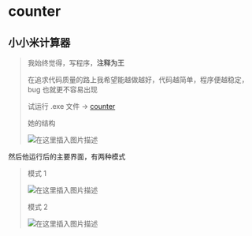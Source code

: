 # counter


## 小小米计算器

> 我始终觉得，写程序，**注释为王**
> 
> 在追求代码质量的路上我希望能越做越好，代码越简单，程序便越稳定，bug 也就更不容易出现
> 
> 试运行 .exe 文件 → [counter](https://download.csdn.net/download/weixin_48033173/19146512)
> 
> 她的结构
> 
> ![在这里插入图片描述](https://img-blog.csdnimg.cn/20210528225413910.png?x-oss-process=image/watermark,type_ZmFuZ3poZW5naGVpdGk,shadow_10,text_aHR0cHM6Ly9ibG9nLmNzZG4ubmV0L3dlaXhpbl80ODAzMzE3Mw==,size_16,color_FFFFFF,t_70)
> 
然后他运行后的主要界面，有两种模式

> 模式 1 
> 
> ![在这里插入图片描述](https://img-blog.csdnimg.cn/20210528225503770.png?x-oss-process=image/watermark,type_ZmFuZ3poZW5naGVpdGk,shadow_10,text_aHR0cHM6Ly9ibG9nLmNzZG4ubmV0L3dlaXhpbl80ODAzMzE3Mw==,size_16,color_FFFFFF,t_70)
> 
> 模式 2
> 
> ![在这里插入图片描述](https://img-blog.csdnimg.cn/20210528225536593.png?x-oss-process=image/watermark,type_ZmFuZ3poZW5naGVpdGk,shadow_10,text_aHR0cHM6Ly9ibG9nLmNzZG4ubmV0L3dlaXhpbl80ODAzMzE3Mw==,size_16,color_FFFFFF,t_70)
> 

